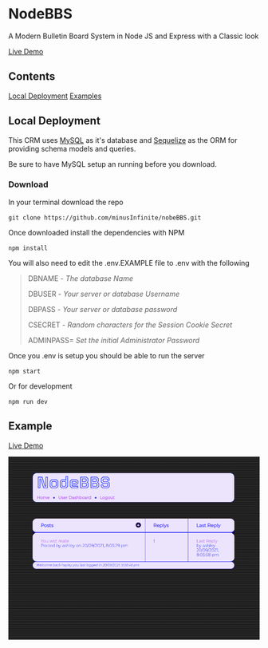# NodeBBS

A Modern Bulletin Board System in Node JS and Express with a Classic look

[Live Demo](https://nodebbs-demo.herokuapp.com/)

## Contents

[Local Deployment](#local-deployment)
[Examples](#examples)

## Local Deployment

This CRM uses [MySQL](https://dev.mysql.com/) as it's database and
[Sequelize](https://sequelize.org/) as the ORM for providing schema models and queries.

Be sure to have MySQL setup an running before you download.

### Download

In your terminal download the repo

```terminal
git clone https://github.com/minusInfinite/nobeBBS.git
```

Once downloaded install the dependencies with NPM

```terminal
npm install
```

You will also need to edit the .env.EXAMPLE file to .env with the following

> DBNAME - _The database Name_
>
> DBUSER - _Your server or database Username_
>
> DBPASS - _Your server or database password_
>
> CSECRET - _Random characters for the Session Cookie Secret_
>
> ADMINPASS= _Set the initial Administrator Password_

Once you .env is setup you should be able to run the server

```terminal
npm start
```

Or for development

```terminal
npm run dev
```

## Example

[Live Demo](https://nodebbs-demo.herokuapp.com/)

![Animated Demo GIF](/mdassets/nodebbs-demo.gif)
